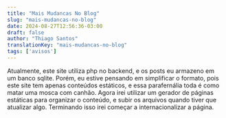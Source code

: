 ```yaml
---
title: "Mais Mudancas No Blog"
slug: "mais-mudancas-no-blog"
date: 2024-08-27T12:56:36-03:00
draft: false
author: "Thiago Santos"
translationKey: "mais-mudancas-no-blog"
tags: ['avisos']
---
```


Atualmente, este site utiliza php no backend, e os posts eu armazeno em um banco sqlite. Porém, eu estive pensando em simplificar o formato, pois este site tem apenas conteúdos estáticos, e essa parafernália toda é como matar uma mosca com canhão. Agora irei utilizar um gerador de páginas estáticas para organizar o conteúdo, e subir os arquivos quando tiver que atualizar algo. Terminando isso irei começar a internacionalizar a página.